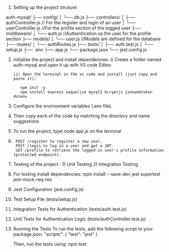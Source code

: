 1. Setting up the project struture:

auth-mysql/
├── config/
│ └── db.js
├── controllers/
│ ├── authController.js                  // For the register and login of an user
│ └── userController.js              //For the profile section of the logged user
├── middleware/
│ └── auth.js                //Authentication os the user for the profile section
├── models/
│ └── user.js                //Models are defined for the database
├── routes/
│ └── authRoutes.js
├── tests/
│ ├── auth.test.js
│ └── setup.js
├── .env
├── app.js
└── package.json
└── jest.config.js

2.  initialize the project and install dependencies:
    i) Create a folder named auth-mysql and open it up with VS code Editor.

        ii) Open the terminal in the vs code and install (just copy and paste it):

           npm init -y
           npm install express sequelize mysql2 bcryptjs jsonwebtoken dotenv

3.  Configure the environment variables (.env file).

4.  Then copy each of the code by matching the directory and name suggestions
5.  To run the project, type node app.js on the terminal

6.      POST /register to register a new user.
        POST /login to log in a user and get a JWT.
        GET /profile to retrieve the logged-in user's profile information (protected endpoint).

7.  Testing of the project : 1) Unit Testing 2) Integration Testing

8.  For testing install dependencies:
    npm install --save-dev jest supertest jest-mock-req-res

9.  Jest Configuration (jest.config.js)

10. Test Setup File (tests/setup.js)

11. Integration Tests for Authentication (tests/auth.test.js)

12. Unit Tests for Authentication Logic (tests/authController.test.js)

13. Running the Tests
    To run the tests, add the following script to your package.json:
    "scripts": {
    "test": "jest"
    }
    
     Then, run the tests using:
          npm test